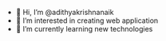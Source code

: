- 👋 Hi, I’m @adithyakrishnanaik
- 👀 I’m interested in creating web application
- 🌱 I’m currently learning new technologies

<!---
adithyakrishnanaik/adithyakrishnanaik is a ✨ special ✨ repository because its `README.md` (this file) appears on your GitHub profile.
You can click the Preview link to take a look at your changes.
--->
